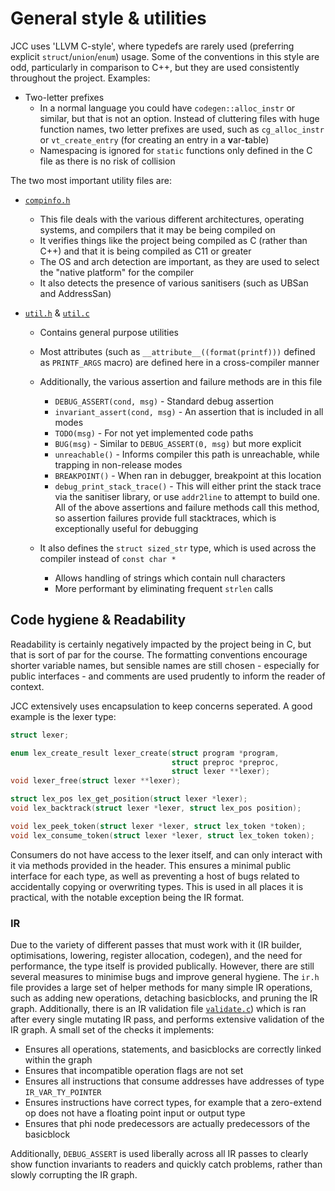 # General style & utilities

JCC uses 'LLVM C-style', where typedefs are rarely used (preferring explicit `struct`/`union`/`enum`) usage. Some of the conventions in this style are odd, particularly in comparison to C++, but they are used consistently throughout the project. Examples:
* Two-letter prefixes
  * In a normal language you could have `codegen::alloc_instr` or similar, but that is not an option. Instead of cluttering files with huge function names, two letter prefixes are used, such as `cg_alloc_instr` or `vt_create_entry` (for creating an entry in a **v**ar-**t**able)
  * Namespacing is ignored for `static` functions only defined in the C file as there is no risk of collision

The two most important utility files are:

* [`compinfo.h`](https://github.com/john-h-k/jcc/tree/main/src/compinfo.h)
  - This file deals with the various different architectures, operating systems, and compilers that it may be being compiled on
  - It verifies things like the project being compiled as C (rather than C++) and that it is being compiled as C11 or greater
  - The OS and arch detection are important, as they are used to select the "native platform" for the compiler
  - It also detects the presence of various sanitisers (such as UBSan and AddressSan)

* [`util.h`](https://github.com/john-h-k/jcc/tree/main/src/util.h) & [`util.c`](https://github.com/john-h-k/jcc/tree/main/src/util.c)
  - Contains general purpose utilities
  - Most attributes (such as `__attribute__((format(printf)))` defined as `PRINTF_ARGS` macro) are defined here in a cross-compiler manner
  - Additionally, the various assertion and failure methods are in this file
    - `DEBUG_ASSERT(cond, msg)` - Standard debug assertion
    - `invariant_assert(cond, msg)` - An assertion that is included in all modes
    - `TODO(msg)` - For not yet implemented code paths
    - `BUG(msg)` - Similar to `DEBUG_ASSERT(0, msg)` but more explicit
    - `unreachable()` - Informs compiler this path is unreachable, while trapping in non-release modes
    - `BREAKPOINT()` - When ran in debugger, breakpoint at this location
    - `debug_print_stack_trace()` - This will either print the stack trace via the sanitiser library, or use `addr2line` to attempt to build one. All of the above assertions and failure methods call this method, so assertion failures provide full stacktraces, which is exceptionally useful for debugging

  - It also defines the `struct sized_str` type, which is used across the compiler instead of `const char *`
    - Allows handling of strings which contain null characters
    - More performant by eliminating frequent `strlen` calls
  
## Code hygiene & Readability

Readability is certainly negatively impacted by the project being in C, but that is sort of par for the course. The formatting conventions encourage shorter variable names, but sensible names are still chosen - especially for public interfaces - and comments are used prudently to inform the reader of context.

JCC extensively uses encapsulation to keep concerns seperated. A good example is the lexer type:

```c
struct lexer;

enum lex_create_result lexer_create(struct program *program,
                                    struct preproc *preproc,
                                    struct lexer **lexer);
void lexer_free(struct lexer **lexer);

struct lex_pos lex_get_position(struct lexer *lexer);
void lex_backtrack(struct lexer *lexer, struct lex_pos position);

void lex_peek_token(struct lexer *lexer, struct lex_token *token);
void lex_consume_token(struct lexer *lexer, struct lex_token token);

```

Consumers do not have access to the lexer itself, and can only interact with it via methods provided in the header. This ensures a minimal public interface for each type, as well as preventing a host of bugs related to accidentally copying or overwriting types. This is used in all places it is practical, with the notable exception being the IR format.

### IR

Due to the variety of different passes that must work with it (IR builder, optimisations, lowering, register allocation, codegen), and the need for performance, the type itself is provided publically. However, there are still several measures to minimise bugs and improve general hygiene. The `ir.h` file provides a large set of helper methods for many simple IR operations, such as adding new operations, detaching basicblocks, and pruning the IR graph. Additionally, there is an IR validation file [`validate.c`](https://github.com/john-h-k/jcc/tree/main/src/ir/validate.c)) which is ran after every single mutating IR pass, and performs extensive validation of the IR graph. A small set of the checks it implements:

* Ensures all operations, statements, and basicblocks are correctly linked within the graph
* Ensures that incompatible operation flags are not set
* Ensures all instructions that consume addresses have addresses of type `IR_VAR_TY_POINTER`
* Ensures instructions have correct types, for example that a zero-extend op does not have a floating point input or output type
* Ensures that phi node predecessors are actually predecessors of the basicblock

Additionally, `DEBUG_ASSERT` is used liberally across all IR passes to clearly show function invariants to readers and quickly catch problems, rather than slowly corrupting the IR graph.
